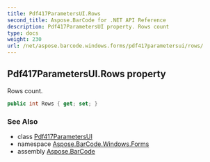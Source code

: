 ```yaml
---
title: Pdf417ParametersUI.Rows
second_title: Aspose.BarCode for .NET API Reference
description: Pdf417ParametersUI property. Rows count
type: docs
weight: 230
url: /net/aspose.barcode.windows.forms/pdf417parametersui/rows/
---
```

## Pdf417ParametersUI.Rows property

Rows count.

```csharp
public int Rows { get; set; }
```

### See Also

* class [Pdf417ParametersUI](../)
* namespace [Aspose.BarCode.Windows.Forms](../../pdf417parametersui/)
* assembly [Aspose.BarCode](../../../)


